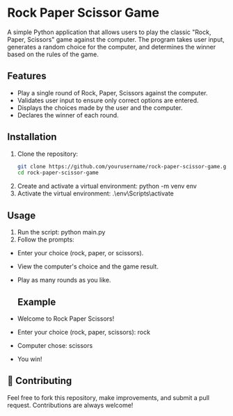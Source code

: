 # Rock Paper Scissor Game  
A simple Python application that allows users to play the classic "Rock, Paper, Scissors" game against the computer. The program takes user input, generates a random choice for the computer, and determines the winner based on the rules of the game.

## Features  
- Play a single round of Rock, Paper, Scissors against the computer.  
- Validates user input to ensure only correct options are entered.  
- Displays the choices made by the user and the computer.  
- Declares the winner of each round.  

## Installation  
1. Clone the repository:  
   ```bash  
   git clone https://github.com/yourusername/rock-paper-scissor-game.git  
   cd rock-paper-scissor-game  
2. Create and activate a virtual environment: python -m venv env  
3. Activate the virtual environment: .\env\Scripts\activate  

## Usage
1. Run the script: python main.py  
2. Follow the prompts:
- Enter your choice (rock, paper, or scissors).
- View the computer's choice and the game result.
- Play as many rounds as you like.

  ## Example
- Welcome to Rock Paper Scissors!  
- Enter your choice (rock, paper, scissors): rock  
- Computer chose: scissors  
- You win!

## 🤝 Contributing
Feel free to fork this repository, make improvements, and submit a pull request. Contributions are always welcome! 


